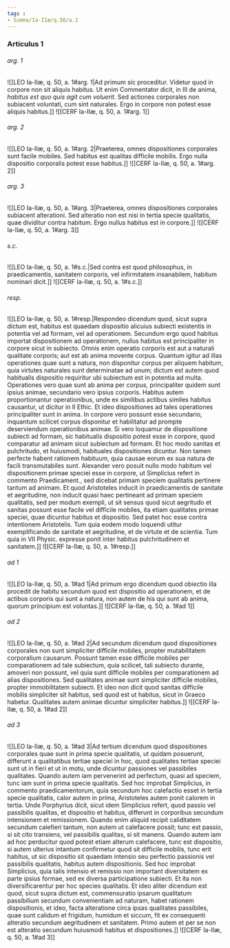 ```yaml
---
tags : 
- Summa/Ia-IIæ/q.50/a.1
---
```


### Articulus 1

###### arg. 1
![[LEO Ia-IIæ, q. 50, a. 1#arg. 1|Ad primum sic proceditur. Videtur quod in corpore non sit aliquis habitus. Ut enim Commentator dicit, in III de anima, *habitus est quo quis agit cum voluerit*. Sed actiones corporales non subiacent voluntati, cum sint naturales. Ergo in corpore non potest esse aliquis habitus.]]
![[CERF Ia-IIæ, q. 50, a. 1#arg. 1]]

###### arg. 2
![[LEO Ia-IIæ, q. 50, a. 1#arg. 2|Praeterea, omnes dispositiones corporales sunt facile mobiles. Sed habitus est qualitas difficile mobilis. Ergo nulla dispositio corporalis potest esse habitus.]]
![[CERF Ia-IIæ, q. 50, a. 1#arg. 2]]

###### arg. 3
![[LEO Ia-IIæ, q. 50, a. 1#arg. 3|Praeterea, omnes dispositiones corporales subiacent alterationi. Sed alteratio non est nisi in tertia specie qualitatis, quae dividitur contra habitum. Ergo nullus habitus est in corpore.]]
![[CERF Ia-IIæ, q. 50, a. 1#arg. 3]]

###### s.c.
![[LEO Ia-IIæ, q. 50, a. 1#s.c.|Sed contra est quod philosophus, in praedicamentis, sanitatem corporis, vel infirmitatem insanabilem, habitum nominari dicit.]]
![[CERF Ia-IIæ, q. 50, a. 1#s.c.]]

###### resp.
![[LEO Ia-IIæ, q. 50, a. 1#resp.|Respondeo dicendum quod, sicut supra dictum est, habitus est quaedam dispositio alicuius subiecti existentis in potentia vel ad formam, vel ad operationem. Secundum ergo quod habitus importat dispositionem ad operationem, nullus habitus est principaliter in corpore sicut in subiecto. Omnis enim operatio corporis est aut a naturali qualitate corporis; aut est ab anima movente corpus. Quantum igitur ad illas operationes quae sunt a natura, non disponitur corpus per aliquem habitum, quia virtutes naturales sunt determinatae ad unum; dictum est autem quod habitualis dispositio requiritur ubi subiectum est in potentia ad multa. Operationes vero quae sunt ab anima per corpus, principaliter quidem sunt ipsius animae, secundario vero ipsius corporis. Habitus autem proportionantur operationibus, unde ex similibus actibus similes habitus causantur, ut dicitur in II Ethic. Et ideo dispositiones ad tales operationes principaliter sunt in anima. In corpore vero possunt esse secundario, inquantum scilicet corpus disponitur et habilitatur ad prompte deserviendum operationibus animae. Si vero loquamur de dispositione subiecti ad formam, sic habitualis dispositio potest esse in corpore, quod comparatur ad animam sicut subiectum ad formam. Et hoc modo sanitas et pulchritudo, et huiusmodi, habituales dispositiones dicuntur. Non tamen perfecte habent rationem habituum, quia causae eorum ex sua natura de facili transmutabiles sunt. Alexander vero posuit nullo modo habitum vel dispositionem primae speciei esse in corpore, ut Simplicius refert in commento Praedicament., sed dicebat primam speciem qualitatis pertinere tantum ad animam. Et quod Aristoteles inducit in praedicamentis de sanitate et aegritudine, non inducit quasi haec pertineant ad primam speciem qualitatis, sed per modum exempli, ut sit sensus quod sicut aegritudo et sanitas possunt esse facile vel difficile mobiles, ita etiam qualitates primae speciei, quae dicuntur habitus et dispositio. Sed patet hoc esse contra intentionem Aristotelis. Tum quia eodem modo loquendi utitur exemplificando de sanitate et aegritudine, et de virtute et de scientia. Tum quia in VII Physic. expresse ponit inter habitus pulchritudinem et sanitatem.]]
![[CERF Ia-IIæ, q. 50, a. 1#resp.]]

###### ad 1
![[LEO Ia-IIæ, q. 50, a. 1#ad 1|Ad primum ergo dicendum quod obiectio illa procedit de habitu secundum quod est dispositio ad operationem, et de actibus corporis qui sunt a natura, non autem de his qui sunt ab anima, quorum principium est voluntas.]]
![[CERF Ia-IIæ, q. 50, a. 1#ad 1]]

###### ad 2
![[LEO Ia-IIæ, q. 50, a. 1#ad 2|Ad secundum dicendum quod dispositiones corporales non sunt simpliciter difficile mobiles, propter mutabilitatem corporalium causarum. Possunt tamen esse difficile mobiles per comparationem ad tale subiectum, quia scilicet, tali subiecto durante, amoveri non possunt, vel quia sunt difficile mobiles per comparationem ad alias dispositiones. Sed qualitates animae sunt simpliciter difficile mobiles, propter immobilitatem subiecti. Et ideo non dicit quod sanitas difficile mobilis simpliciter sit habitus, sed quod est ut habitus, sicut in Graeco habetur. Qualitates autem animae dicuntur simpliciter habitus.]]
![[CERF Ia-IIæ, q. 50, a. 1#ad 2]]

###### ad 3
![[LEO Ia-IIæ, q. 50, a. 1#ad 3|Ad tertium dicendum quod dispositiones corporales quae sunt in prima specie qualitatis, ut quidam posuerunt, differunt a qualitatibus tertiae speciei in hoc, quod qualitates tertiae speciei sunt ut in fieri et ut in motu, unde dicuntur passiones vel passibiles qualitates. Quando autem iam pervenerint ad perfectum, quasi ad speciem, tunc iam sunt in prima specie qualitatis. Sed hoc improbat Simplicius, in commento praedicamentorum, quia secundum hoc calefactio esset in tertia specie qualitatis, calor autem in prima, Aristoteles autem ponit calorem in tertia. Unde Porphyrius dicit, sicut idem Simplicius refert, quod passio vel passibilis qualitas, et dispositio et habitus, differunt in corporibus secundum intensionem et remissionem. Quando enim aliquid recipit caliditatem secundum calefieri tantum, non autem ut calefacere possit; tunc est passio, si sit cito transiens, vel passibilis qualitas, si sit manens. Quando autem iam ad hoc perducitur quod potest etiam alterum calefacere, tunc est dispositio, si autem ulterius intantum confirmetur quod sit difficile mobilis, tunc erit habitus, ut sic dispositio sit quaedam intensio seu perfectio passionis vel passibilis qualitatis, habitus autem dispositionis. Sed hoc improbat Simplicius, quia talis intensio et remissio non important diversitatem ex parte ipsius formae, sed ex diversa participatione subiecti. Et ita non diversificarentur per hoc species qualitatis. Et ideo aliter dicendum est quod, sicut supra dictum est, commensuratio ipsarum qualitatum passibilium secundum convenientiam ad naturam, habet rationem dispositionis, et ideo, facta alteratione circa ipsas qualitates passibiles, quae sunt calidum et frigidum, humidum et siccum, fit ex consequenti alteratio secundum aegritudinem et sanitatem. Primo autem et per se non est alteratio secundum huiusmodi habitus et dispositiones.]]
![[CERF Ia-IIæ, q. 50, a. 1#ad 3]]

